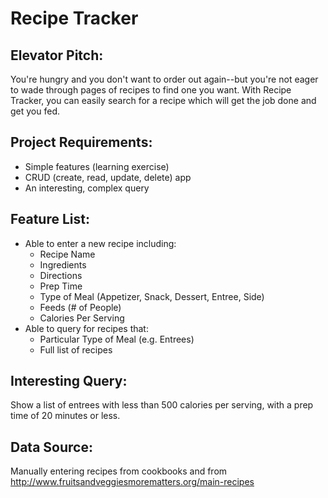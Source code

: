 Recipe Tracker
==============

Elevator Pitch:
------------

You're hungry and you don't want to order out again--but you're not eager to
wade through pages of recipes to find one you want. With Recipe Tracker, you can
easily search for a recipe which will get the job done and get you fed.

Project Requirements:
-------------------
+ Simple features (learning exercise)
+ CRUD (create, read, update, delete) app
+ An interesting, complex query

Feature List:
-----------
+ Able to enter a new recipe including:
  * Recipe Name
  * Ingredients
  * Directions
  * Prep Time
  * Type of Meal (Appetizer, Snack, Dessert, Entree, Side)
  * Feeds (# of People)
  * Calories Per Serving
+ Able to query for recipes that:
  * Particular Type of Meal (e.g. Entrees)
  * Full list of recipes

Interesting Query:
----------------
Show a list of entrees with less than 500 calories per serving, with a prep time
of 20 minutes or less.

Data Source:
-----------

Manually entering recipes from cookbooks and from
http://www.fruitsandveggiesmorematters.org/main-recipes
